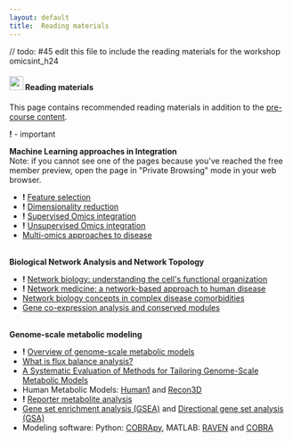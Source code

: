 ```yaml
---
layout: default
title:  Reading materials
---
```


// todo: #45 edit this file to include the reading materials for the workshop omicsint_h24

#### <img border="0" src="https://www.svgrepo.com/show/26916/book.svg" width="25" height="25"> Reading materials  
This page contains recommended reading materials in addition to the [pre-course content][1]. 

**!** - important

**Machine Learning approaches in Integration**  
Note: if you cannot see one of the pages because you've reached the free member preview,
open the page in "Private Browsing" mode in your web browser.
- **!** [Feature selection][17] 
- **!** [Dimensionality reduction][18] 
- **!** [Supervised Omics integration][19] 
- **!** [Unsupervised Omics integration][20] 
- [Multi-omics approaches to disease][21]
  <br/><br/>

**Biological Network Analysis and Network Topology**
- **!** [Network biology: understanding the cell's functional organization][13] 
- **!** [Network medicine: a network-based approach to human disease][14] 
- [Network biology concepts in complex disease comorbidities][15]
- [Gene co-expression analysis and conserved modules][16]
  <br/><br/>

**Genome-scale metabolic modeling**
- **!** [Overview of genome-scale metabolic models][2]
- [What is flux balance analysis?][3]
- [A Systematic Evaluation of Methods for Tailoring Genome-Scale Metabolic Models][4]
- Human Metabolic Models: [Human1][5] and [Recon3D][6]
- **!** [Reporter metabolite analysis][7]
- [Gene set enrichment analysis (GSEA)][8] and [Directional gene set analysis (GSA)][9]
- Modeling software: Python: [COBRApy][10], MATLAB: [RAVEN][11] and [COBRA][12]
  <br/><br/>

[1]: precourse.md
[2]: https://www.frontiersin.org/articles/10.3389/fphys.2015.00413/full
[3]: https://www.ncbi.nlm.nih.gov/pmc/articles/PMC3108565/
[4]: https://www.cell.com/fulltext/S2405-4712(17)30010-8
[5]: https://pubmed.ncbi.nlm.nih.gov/32209698/
[6]: https://www.ncbi.nlm.nih.gov/pubmed/29457794
[7]: https://www.pnas.org/content/102/8/2685
[8]: https://www.pnas.org/content/102/43/15545
[9]: https://pubmed.ncbi.nlm.nih.gov/23444143/
[10]: https://opencobra.github.io/cobrapy/
[11]: https://www.ncbi.nlm.nih.gov/pmc/articles/PMC6207324/
[12]: https://www.nature.com/articles/s41596-018-0098-2
[13]: https://www.nature.com/articles/nrg1272
[14]: https://www.nature.com/articles/nrg2918
[15]: https://www.nature.com/articles/nrg.2016.87.pdf
[16]: https://science.sciencemag.org/content/302/5643/249.full
[17]: https://towardsdatascience.com/select-features-for-omics-integration-511390b7e7fd
[18]: https://towardsdatascience.com/reduce-dimensions-for-single-cell-4224778a2d67
[19]: https://towardsdatascience.com/supervised-omics-integration-2158e1a6d23f
[20]: https://medium.com/@nikolay.oskolkov/unsupervised-omics-integration-688bf8fa49bf
[21]: https://link.springer.com/content/pdf/10.1186/s13059-017-1215-1.pdf